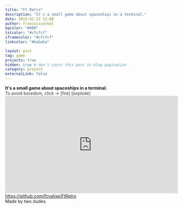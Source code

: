 ```yaml
---
title: "Ft Retro"
description: "It's a small game about spaceships in a terminal."
date: 2015-01-21 12:00
author: francoiscorbel
bgcolor: "#000"
txtcolor: "#cfcfcf"
iframecolor: "#cfcfcf"
linkcolor: "#bababa"

layout: post
tag: game
projects: true
hidden: true # don't count this post in blog pagination
category: project
externalLink: false
---
```

<div class="text">
<strong>It's a small game about spaceships in a terminal.</strong><br>
</div>
<div style="display:inline-block; color:#373737">To avoid boredom, click -> </div>
<div style="display:inline-block; color:#373737" onclick="playSoundFire()">[fire] </div>
<div style="display:inline-block; color:#373737" onclick="playSoundExplode()">[explode]</div>
<iframe width="560" height="315" src="https://www.youtube.com/embed/Q7rNyHkXPDA?modestbranding=1&autohide=1&showinfo=0&controls=0" frameborder="0" allowfullscreen></iframe>
<audio id="fire" src="{{ site.url}}/assets/ft_retro_fire.ogg"></audio>
<audio id="explode" src="{{ site.url}}/assets/ft_retro_explode.ogg"></audio>
<a href="https://github.com/fcvalise/FtRetro">https://github.com/fcvalise/FtRetro</a><br>
<div class="text">Made by two dudes.<br>

<script>
function playSoundFire() { document.getElementById('fire').play(); }
function playSoundExplode() { document.getElementById('explode').play(); }
</script>
